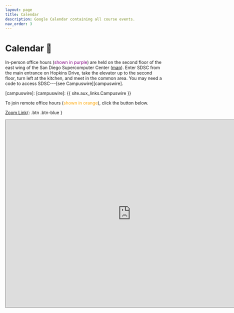 ```yaml
---
layout: page
title: Calendar
description: Google Calendar containing all course events.
nav_order: 3
---
```


# Calendar 📆

In-person office hours (<span style="color:purple">shown in purple</span>) are
held on the second floor of the east wing of the San Diego Supercomputer Center
([map](https://g.page/SDSC_UCSanDiego?share)). Enter SDSC from the main
entrance on Hopkins Drive, take the elevator up to the second floor, turn left
at the kitchen, and meet in the common area. You may need a code to access
SDSC---[see Campuswire][campuswire].

[campuswire]: [campuswire]: {{ site.aux_links.Campuswire }}

To join remote office hours (<span style="color:orange">shown in
orange</span>), click the button below.

[Zoom Link](https://ucsd.zoom.us/j/95505970197?pwd=ak1JNWFvZi8vajV0OHRaVW5EcFpYUT09){: .btn .btn-blue }

<iframe src="https://calendar.google.com/calendar/embed?height=600&wkst=1&bgcolor=%23ffffff&ctz=America%2FLos_Angeles&mode=WEEK&src=MmNrZXA1ZHUxNGEwN3RtZzMwdTNlYjY1ZTRAZ3JvdXAuY2FsZW5kYXIuZ29vZ2xlLmNvbQ&color=%233F51B5" style="border:solid 1px #777" width="800" height="600" frameborder="0" scrolling="no"></iframe>
